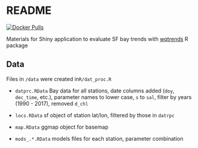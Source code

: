 # README

[![Docker Pulls](https://img.shields.io/docker/pulls/fawda123/sfbaytrends)](https://hub.docker.com/repository/docker/fawda123/sfbaytrends)

Materials for Shiny application to evaluate SF bay trends with [wqtrends](https://tbep-tech.github.io/wqtrends) R package

## Data

Files in `/data` were created in`R/dat_proc.R`

* `datprc.RData` Bay data for all stations, date columns added (`doy`, `dec_time`, etc.), parameter names to lower case, `s` to `sal`, filter by years (1990 - 2017), removed `d_chl`

* `locs.RData` sf object of station lat/lon, filtered by those in `datrpc`

* `map.RData` ggmap object for basemap 

* `mods_.*.RData` models files for each station, parameter combination
